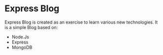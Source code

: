 Express Blog
============

Express Blog is created as an exercise to learn various new technologies. It is a simple Blog based on:

*   Node.Js
*   Express
*   MongoDB

 

